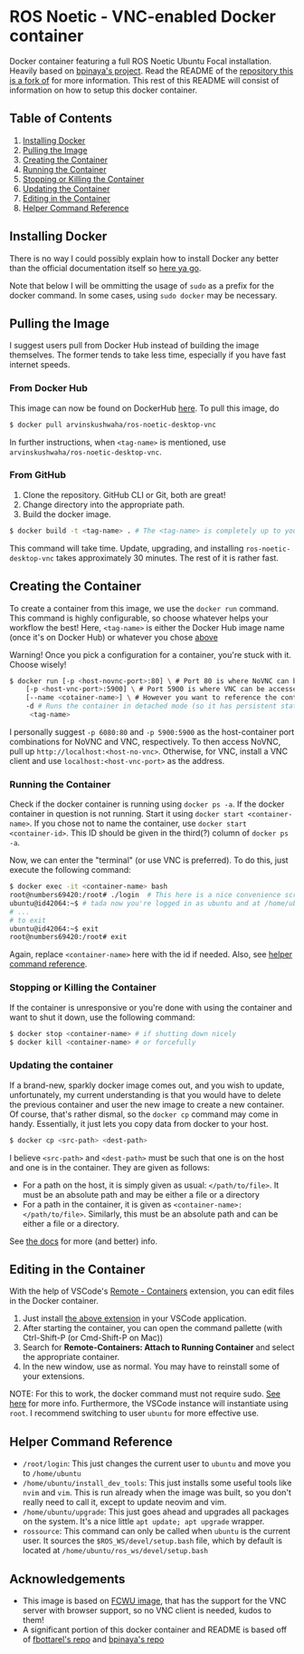 # ROS Noetic - VNC-enabled Docker container
Docker container featuring a full ROS Noetic Ubuntu Focal installation. Heavily based on [bpinaya's project](https://github.com/bpinaya/robond-docker). Read the README of the [repository this is a fork of](https://github.com/fbottarel/docker-ros-desktop-full) for more information. This rest of this README will consist of information on how to setup this docker container.

## Table of Contents
1. [Installing Docker](#installing-docker)
2. [Pulling the Image](#pulling-the-image)
3. [Creating the Container](#creating-the-container)
4. [Running the Container](#running-the-container)
5. [Stopping or Killing the Container](#stopping-or-killing-the-container)
6. [Updating the Container](#updating-the-container)
7. [Editing in the Container](#editing-in-the-container)
8. [Helper Command Reference](#helper-command-reference)

## Installing Docker

There is no way I could possibly explain how to install Docker any better than the official documentation itself so [here ya go](https://docs.docker.com/get-docker/).

Note that below I will be ommitting the usage of `sudo` as a prefix for the docker command. In some cases, using `sudo docker` may be necessary.

## Pulling the Image

I suggest users pull from Docker Hub instead of building the image themselves. The former tends to take less time, especially if you have fast internet speeds.

### From Docker Hub

This image can now be found on DockerHub [here](https://hub.docker.com/r/arvinskushwaha/ros-noetic-desktop-vnc). To pull this image, do
```bash
$ docker pull arvinskushwaha/ros-noetic-desktop-vnc
```

In further instructions, when `<tag-name>` is mentioned, use `arvinskushwaha/ros-noetic-desktop-vnc`.

### From GitHub

1. Clone the repository. GitHub CLI or Git, both are great!
2. Change directory into the appropriate path.
3. Build the docker image.
```bash
$ docker build -t <tag-name> . # The <tag-name> is completely up to you.
```

This command will take time. Update, upgrading, and installing `ros-noetic-desktop-vnc`
takes approximately 30 minutes. The rest of it is rather fast.

## Creating the Container

To create a container from this image, we use the `docker run` command. This command is
highly configurable, so choose whatever helps your workflow the best! Here, `<tag-name>` is either the Docker Hub image name (once it's on Docker Hub) or whatever you chose [above](#from-github)

Warning! Once you pick a configuration for a container, you're stuck with it. Choose wisely!

```bash
$ docker run [-p <host-novnc-port>:80] \ # Port 80 is where NoVNC can be accessed from
	[-p <host-vnc-port>:5900] \ # Port 5900 is where VNC can be accessed from
	[--name <cotainer-name>] \ # However you want to reference the container in the future
	-d # Runs the container in detached mode (so it has persistent state)
	 <tag-name>
```

I personally suggest `-p 6080:80` and `-p 5900:5900` as the host-container port combinations for NoVNC and VNC, respectively. To then access NoVNC, pull up `http://localhost:<host-no-vnc>`. Otherwise, for VNC, install a VNC client and use `localhost:<host-vnc-port>` as the address.

### Running the Container

Check if the docker container is running using `docker ps -a`. If the docker container in question is not running. Start it using `docker start <container-name>`. If you chose not to name the container, use `docker start <container-id>`. This ID should be given in the third(?) column of `docker ps -a`.

Now, we can enter the "terminal" (or use VNC is preferred). To do this, just execute the following command:

```bash
$ docker exec -it <container-name> bash
root@numbers69420:/root# ./login  # This here is a nice convenience script that I've written for no real reason :)
ubuntu@id42064:~$ # tada now you're logged in as ubuntu and at /home/ubuntu
# ...
# to exit
ubuntu@id42064:~$ exit
root@numbers69420:/root# exit
```

Again, replace `<container-name>` here with the id if needed. Also, see [helper command reference](#helper-command-reference).

### Stopping or Killing the Container

If the container is unresponsive or you're done with using the container and want to shut it down, use the following command:

```bash
$ docker stop <container-name> # if shutting down nicely
$ docker kill <container-name> # or forcefully
```

### Updating the container

If a brand-new, sparkly docker image comes out, and you wish to update, unfortunately, my current understanding is that you would have to delete the previous container and user the new image to create a new container. Of course, that's rather dismal, so the `docker cp` command may come in handy. Essentially, it just lets you copy data from docker to your host.

```bash
$ docker cp <src-path> <dest-path>
```

I believe `<src-path>` and `<dest-path>` must be such that one is on the host and one is in the container. They are given as follows:

* For a path on the host, it is simply given as usual: `</path/to/file>`. It must be an absolute path and may be either a file or a directory
* For a path in the container, it is given as `<container-name>:</path/to/file>`. Similarly, this must be an absolute path and can be either a file or a directory.

See [the docs](https://docs.docker.com/engine/reference/commandline/cp/) for more (and better) info.

## Editing in the Container

With the help of VSCode's [Remote - Containers](https://marketplace.visualstudio.com/items?itemName=ms-vscode-remote.remote-containers) extension, you can edit files in the Docker container. 

1. Just install [the above extension](https://marketplace.visualstudio.com/items?itemName=ms-vscode-remote.remote-containers) in your VSCode application.
2. After starting the container, you can open the command pallette (with Ctrl-Shift-P (or Cmd-Shift-P on Mac))
3. Search for **Remote-Containers: Attach to Running Container** and select the appropriate container.
4. In the new window, use as normal. You may have to reinstall some of your extensions.

NOTE: For this to work, the docker command must not require sudo. [See here](https://docs.docker.com/engine/install/linux-postinstall/) for more info. Furthermore, the VSCode instance will instantiate using `root`. I recommend switching to user `ubuntu` for more effective use.

## Helper Command Reference

- `/root/login`: This just changes the current user to `ubuntu` and move you to `/home/ubuntu`
- `/home/ubuntu/install_dev_tools`: This just installs some useful tools like `nvim` and `vim`. This is
	run already when the image was built, so you don't really need to call it, except to update neovim and vim.
- `/home/ubuntu/upgrade`: This just goes ahead and upgrades all packages on the system. It's a nice little `apt update; apt upgrade` wrapper.
- `rossource`: This command can only be called when `ubuntu` is the current user. It sources the `$ROS_WS/devel/setup.bash` file, which by default is
        located at `/home/ubuntu/ros_ws/devel/setup.bash`

## Acknowledgements

- This image is based on [FCWU image](https://github.com/fcwu/docker-ubuntu-vnc-desktop), that has the support for the VNC server with browser support, so no VNC client is needed, kudos to them!
- A significant portion of this docker container and README is based off of [fbottarel's repo](https://github.com/fbottarel/docker-ros-desktop-full) and [bpinaya's repo](https://github.com/bpinaya/robond-docker)
